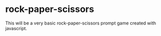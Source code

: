 # rock-paper-scissors
This will be a very basic rock-paper-scissors prompt game created with javascript.
